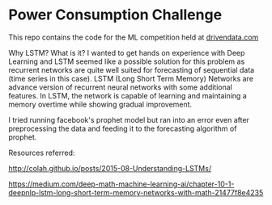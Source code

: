 # Power Consumption Challenge

This repo contains the code for the ML competition held at [drivendata.com](https://www.drivendata.org/competitions/55/schneider-cold-start/) 


Why LSTM? What is it?
I wanted to get hands on experience with Deep Learning and LSTM seemed like a possible solution for this problem as recurrent networks are quite well suited for forecasting of sequential data (time series in this case). LSTM (Long Short Term Memory) Networks are advance version of recurrent neural networks with some additional features. In LSTM, the network is capable of learning and maintaining a memory overtime while showing gradual improvement. 

I tried running facebook's prophet model but ran into an error even after preprocessing the data and feeding it to the forecasting algorithm of prophet.

Resources referred:

http://colah.github.io/posts/2015-08-Understanding-LSTMs/

https://medium.com/deep-math-machine-learning-ai/chapter-10-1-deepnlp-lstm-long-short-term-memory-networks-with-math-21477f8e4235
